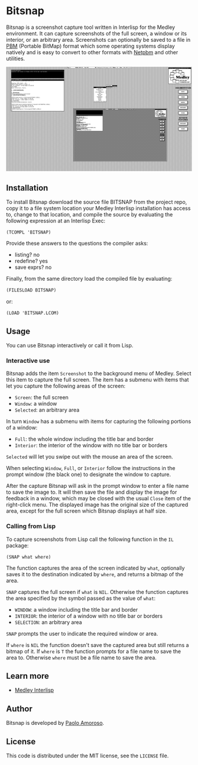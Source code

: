 # Bitsnap

Bitsnap is a screenshot capture tool written in Interlisp for the Medley environment. It can capture screenshots of the full screen, a window or its interior, or an arbitrary area. Screenshots can optionally be saved to a file in [PBM](https://en.wikipedia.org/wiki/Netpbm#PBM_example) (Portable BitMap) format which some operating systems display natively and is easy to convert to other formats with [Netpbm](https://en.wikipedia.org/wiki/Netpbm) and other utilities.

![The bitmap of a window captured with Bitsnap and its menu on Medley Interlisp.](https://raw.githubusercontent.com/pamoroso/bitsnap/main/bitsnap.png)


## Installation

To install Bitsnap download the source file BITSNAP from the project repo, copy it to a file system location your Medley Interlisp installation has access to, change to that location, and compile the source by evaluating the following expression at an Interlisp Exec:

```
(TCOMPL 'BITSNAP)
```

Provide these answers to the questions the compiler asks:

* listing? no
* redefine? yes
* save exprs? no

Finally, from the same directory load the compiled file by evaluating:

```lisp
(FILESLOAD BITSNAP)
```

or:

```
(LOAD 'BITSNAP.LCOM)
```

## Usage

You can use Bitsnap interactively or call it from Lisp.


### Interactive use

Bitsnap adds the item `Screenshot` to the background menu of Medley. Select this item to capture the full screen. The item has a submenu with items that let you capture the following areas of the screen:

* `Screen`: the full screen
* `Window`: a window
* `Selected`: an arbitrary area

In turn `Window` has a submenu with items for capturing the following portions of a window:

* `Full`: the whole window including the title bar and border
* `Interior`: the interior of the window with no title bar or borders

`Selected` will let you swipe out with the mouse an area of the screen.

When selecting `Window`, `Full`, or `Interior` follow the instructions in the prompt window (the black one) to designate the window to capture.

After the capture Bitsnap will ask in the prompt window to enter a file name to save the image to. It will then save the file and display the image for feedback in a window, which may be closed with the usual `Close` item of the right-click menu. The displayed image has the original size of the captured area, except for the full screen which Bitsnap displays at half size.


### Calling from Lisp

To capture screenshots from Lisp call the following function in the `IL` package:

```
(SNAP what where)
```

The function captures the area of the screen indicated by `what`, optionally saves it to the destination indicated by `where`, and returns a bitmap of the area.

`SNAP` captures the full screen if `what` is `NIL`. Otherwise the function captures the area specified by the symbol passed as the value of `what`:

* `WINDOW`: a window including the title bar and border
* `INTERIOR`: the interior of a window with no title bar or borders
* `SELECTION`: an arbitrary area

`SNAP` prompts the user to indicate the required window or area.

If `where` is `NIL` the function doesn't save the captured area but still returns a bitmap of it. If `where` is `T` the function prompts for a file name to save the area to. Otherwise `where` must be a file name to save the area.


## Learn more

* [Medley Interlisp](https://interlisp.org)


## Author

Bitsnap is developed by [Paolo Amoroso](https://github.com/pamoroso).


## License

This code is distributed under the MIT license, see the `LICENSE` file.
